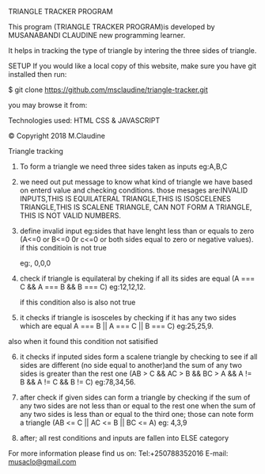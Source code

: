 TRIANGLE TRACKER PROGRAM

This program (TRIANGLE TRACKER PROGRAM)is developed by MUSANABANDI CLAUDINE new programming learner.

It helps in tracking the type of triangle by intering the three sides of triangle.

SETUP
If you would like a local copy of this website, make sure you have git installed then run:

\$ git clone https://github.com/msclaudine/triangle-tracker.git

you may browse it from:

Technologies used:
HTML
CSS &
JAVASCRIPT

© Copyright 2018 M.Claudine

Triangle tracking

1. To form a triangle we need three sides taken as inputs
   eg:A,B,C
2. we need out put message to know what kind of triangle we have based on enterd value and checking conditions.
   those mesages are:INVALID INPUTS,THIS IS EQUILATERAL TRIANGLE,THIS IS ISOSCELENES TRIANGLE,THIS IS SCALENE TRIANGLE,
   CAN NOT FORM A TRIANGLE, THIS IS NOT VALID NUMBERS.

3. define invalid input
   eg:sides that have lenght less than or equals to zero (A<=0 or B<=0 0r c<=0 or both sides equal to zero or negative values).
   if this conditioin is not true

   eg:, 0,0,0

4. check if triangle is equilateral by cheking if all its sides are equal
   (A === C && A === B && B === C)
   eg:12,12,12.

   if this condition also is also not true

5. it checks if triangle is isosceles by checking if it has any two sides which are equal
   A === B || A === C || B === C)
   eg:25,25,9.

also when it found this condition not satisified

6. it checks if inputed sides form a scalene triangle by checking to see
   if all sides are different (no side equal to another)and the sum of any two sides is greater than the rest one
   (AB > C && AC > B && BC > A && A != B && A != C && B != C)
   eg:78,34,56.

7. after check if given sides can form a triangle by checking if the sum of any two sides are not less than or equal to the rest one
   when the sum of any two sides is less than or equal to the third one; those can note form a triangle
   (AB <= C || AC <= B || BC <= A)
   eg: 4,3,9

8. after; all rest conditions and inputs are fallen into ELSE category

For more information please find us on:
Tel:+250788352016
E-mail: musaclo@gmail.com
